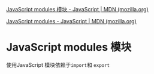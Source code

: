 [JavaScript modules 模块 - JavaScript | MDN (mozilla.org)](https://developer.mozilla.org/zh-CN/docs/Web/JavaScript/Guide/Modules)

[JavaScript modules - JavaScript | MDN (mozilla.org)](https://developer.mozilla.org/en-US/docs/Web/JavaScript/Guide/Modules)

# JavaScript modules 模块

使用JavaScript 模块依赖于`import`和 `export`

